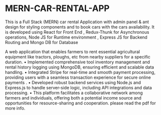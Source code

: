 # MERN-CAR-RENTAL-APP
This is a Full Stack (MERN) car rental Application with admin panel & ant design for styling components and to book cars with the cars availability. It is developed using React for Front End , Redux-Thunk for Asynchronous operations,
Node JS for Runtime environment , Express JS for Backend Routing and Mongo DB for Database


A web application that enables farmers to rent essential agricultural equipment like tractors, ploughs, etc from
nearby suppliers for a specific duration.
• Implemented comprehensive tool inventory management and rental history logging using MongoDB, ensuring
efficient and scalable data handling.
• Integrated Stripe for real-time and smooth payment processing, providing users with a seamless transaction
experience for secure online payments .
• Developed robust backend services using Node.js and Express.js to handle server-side logic, including API
integrations and data processing.
• This platform facilitates a collaborative network among farmers and individuals, offering both a potential income
source and opportunities for resource-sharing and cooperation.
please read the pdf for more info.
